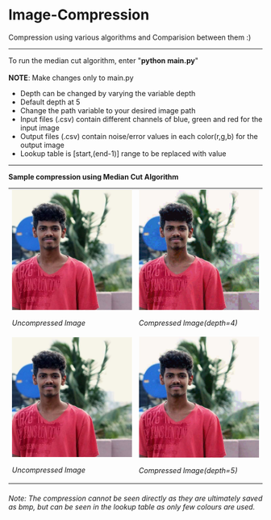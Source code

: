 <h1>Image-Compression</h1>
<p>
Compression using various algorithms and Comparision between them :)
</p>
<hr/>
<p>
  To run the median cut algorithm, enter "<b>python main.py</b>" <br>
  <br>
  <b>NOTE</b>: Make changes only to main.py <br>
  <ul>
<li> Depth can be changed by varying the variable depth <br>
<li> Default depth at 5 <br>
<li> Change the path variable to your desired image path <br>
<li> Input files (.csv) contain different channels of blue, green and red for the input image <br>
<li> Output files (.csv) contain noise/error values in each color(r,g,b) for the output image <br>
<li> Lookup table is [start,(end-1)] range to be replaced with value <br>
  </ul>
  <hr/>
 <p> <b> Sample compression using Median Cut Algorithm </b> </p>
<table>
<tr>
  <td><img src="code_blooded.bmp" alt="uncompressed img"/><p> <i>Uncompressed Image</i></p></td>
<td><img src="code_blooded16.bmp" alt="compressed img"/><p> <i>Compressed Image(depth=4)</i></p></td>
</tr>
<tr>
  <td><img src="code_blooded.bmp" alt="uncompressed img"/><p> <i>Uncompressed Image</i></p></td>
<td><img src="code_blooded32.bmp" alt="compressed img"/><p> <i>Compressed Image(depth=5)</i></p></td>
</tr>
</table>
  
  <h6> Note: The compression cannot be seen directly as they are ultimately saved as bmp, but can be seen in the lookup table as only few colours are used. </h6>
</p>
